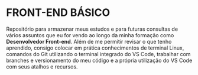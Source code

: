 # FRONT-END BÁSICO

Repositório para armazenar meus estudos e para futuras consultas de vários assuntos que eu for vendo ao longo da minha formação como **Desenvolvedor Front-end**. Além de me permitir revisar o que tenho aprendido, consigo colocar em prática conhecimentos de terminal Linux, comandos do Git utilizando o terminal integrado do VS Code, trabalhar com branches e versionamento do meu código e a própria utilização do VS Code com seus atalhos e recursos.
